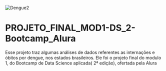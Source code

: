 ![Dengue2](https://user-images.githubusercontent.com/84024639/120575832-23829c00-c3f8-11eb-837a-9b890cc1ef74.jpg)
# PROJETO_FINAL_MOD1-DS_2-Bootcamp_Alura
Esse projeto traz algumas análises de dados referentes as internações e óbitos por dengue, nos estados brasileiros. Ele foi o projeto final do modulo 1, do Bootcamp de Data Science aplicada( 2ª edição), ofertada pela Alura 
